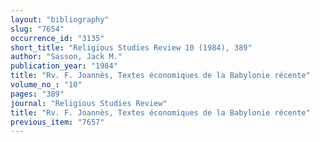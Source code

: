 ```yaml
---
layout: "bibliography"
slug: "7654"
occurrence_id: "3135"
short_title: "Religious Studies Review 10 (1984), 389"
author: "Sasson, Jack M."
publication_year: "1984"
title: "Rv. F. Joannès, Textes économiques de la Babylonie récente"
volume_no_: "10"
pages: "389"
journal: "Religious Studies Review"
title: "Rv. F. Joannès, Textes économiques de la Babylonie récente"
previous_item: "7657"
---
```


